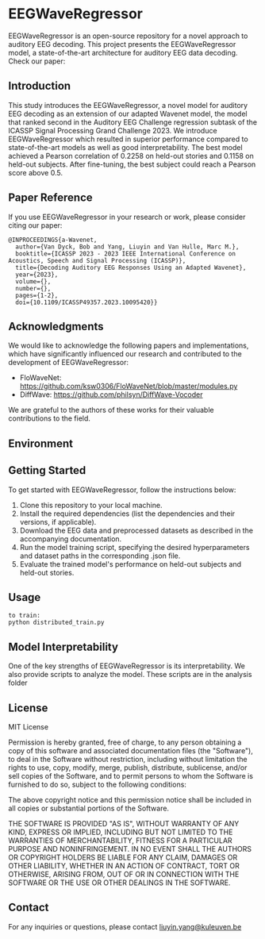 # EEGWaveRegressor

EEGWaveRegressor is an open-source repository for a novel approach to auditory EEG decoding. This project presents the EEGWaveRegressor model, a state-of-the-art architecture for auditory EEG data decoding. Check our paper:

## Introduction

This study introduces the EEGWaveRegressor, a novel model for auditory EEG decoding as an extension of our adapted Wavenet model, the model that ranked second in the Auditory EEG Challenge regression subtask of the ICASSP Signal Processing Grand Challenge 2023. We introduce EEGWaveRegressor which resulted in superior performance compared to state-of-the-art models as well as good interpretability. The best model achieved a Pearson correlation of 0.2258 on held-out stories and 0.1158 on held-out subjects. After fine-tuning, the best subject could reach a Pearson score above 0.5.

## Paper Reference

If you use EEGWaveRegressor in your research or work, please consider citing our paper:

```
@INPROCEEDINGS{a-Wavenet,
  author={Van Dyck, Bob and Yang, Liuyin and Van Hulle, Marc M.},
  booktitle={ICASSP 2023 - 2023 IEEE International Conference on Acoustics, Speech and Signal Processing (ICASSP)}, 
  title={Decoding Auditory EEG Responses Using an Adapted Wavenet}, 
  year={2023},
  volume={},
  number={},
  pages={1-2},
  doi={10.1109/ICASSP49357.2023.10095420}}
```

## Acknowledgments

We would like to acknowledge the following papers and implementations, which have significantly influenced our research and contributed to the development of EEGWaveRegressor:

- FloWaveNet: https://github.com/ksw0306/FloWaveNet/blob/master/modules.py
- DiffWave: https://github.com/philsyn/DiffWave-Vocoder

We are grateful to the authors of these works for their valuable contributions to the field.

## Environment


## Getting Started

To get started with EEGWaveRegressor, follow the instructions below:

1. Clone this repository to your local machine.
2. Install the required dependencies (list the dependencies and their versions, if applicable).
3. Download the EEG data and preprocessed datasets as described in the accompanying documentation.
4. Run the model training script, specifying the desired hyperparameters and dataset paths in the corresponding .json file.
5. Evaluate the trained model's performance on held-out subjects and held-out stories.

## Usage

```
to train:
python distributed_train.py
```

## Model Interpretability

One of the key strengths of EEGWaveRegressor is its interpretability. We also provide scripts to analyze the model. These scripts are in the analysis folder 

## License

MIT License

Permission is hereby granted, free of charge, to any person obtaining a copy of this software and associated documentation files (the "Software"), to deal in the Software without restriction, including without limitation the rights to use, copy, modify, merge, publish, distribute, sublicense, and/or sell copies of the Software, and to permit persons to whom the Software is furnished to do so, subject to the following conditions:

The above copyright notice and this permission notice shall be included in all copies or substantial portions of the Software.

THE SOFTWARE IS PROVIDED "AS IS", WITHOUT WARRANTY OF ANY KIND, EXPRESS OR IMPLIED, INCLUDING BUT NOT LIMITED TO THE WARRANTIES OF MERCHANTABILITY, FITNESS FOR A PARTICULAR PURPOSE AND NONINFRINGEMENT. IN NO EVENT SHALL THE AUTHORS OR COPYRIGHT HOLDERS BE LIABLE FOR ANY CLAIM, DAMAGES OR OTHER LIABILITY, WHETHER IN AN ACTION OF CONTRACT, TORT OR OTHERWISE, ARISING FROM, OUT OF OR IN CONNECTION WITH THE SOFTWARE OR THE USE OR OTHER DEALINGS IN THE SOFTWARE.


## Contact

For any inquiries or questions, please contact liuyin.yang@kuleuven.be
